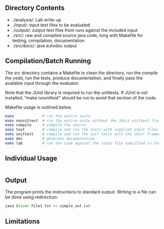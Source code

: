 Directory Contents  
------------------
*  ./analysis/: Lab write-up  
*  ./input/: input text files to be evaluated
*  ./output/: output text files from runs against the included input
*  ./src/: raw and compiled source java code, long with Makefile for testing, compilation, documentation
*  ./src/docs/: java autodoc output

Compilation/Batch Running
-------------------------
The src directory contains a Makefile to clean the directory, run the compile the code, run the tests, produce documentation, and finally pass the available input through the evaluator.

Note that the JUnit library is required to run the unittests.  If JUnit is not installed, "make nounittest" should be run to avoid that section of the code. 

Makefile usage is outlined below.
```bash
make             # run the entire suite
make nounittest  # run the entire suite without the JUnit unittest framework
make compile     # compile the source
make test        # compile and run the tests with supplied input files
make unittest    # compile and tun the unit tests with the JUnit framework
make doc         # generate documentation
make lab         # run the code against the input file specified in the lab
```

Individual Usage
-----
```java
```

Output
------
The program prints the instructions to
standard output.  Writing to a file can be done using redirection:
```java
java Driver File1.txt >> simple_out.txt
```

Limitations
-----------
